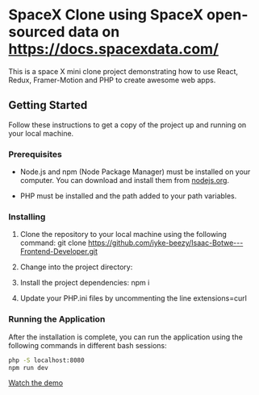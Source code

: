 # SpaceX Clone using SpaceX open-sourced data on https://docs.spacexdata.com/

This is a space X mini clone project demonstrating how to use React, Redux, Framer-Motion and PHP to create awesome web apps.

## Getting Started

Follow these instructions to get a copy of the project up and running on your local machine.

### Prerequisites

- Node.js and npm (Node Package Manager) must be installed on your computer. You can download and install them from [nodejs.org](https://nodejs.org/).

- PHP must be installed and the path added to your path variables.

### Installing

1. Clone the repository to your local machine using the following command: git clone https://github.com/iyke-beezy/Isaac-Botwe---Frontend-Developer.git

2. Change into the project directory:

3. Install the project dependencies: npm i

4. Update your PHP.ini files by uncommenting the line extensions=curl

### Running the Application

After the installation is complete, you can run the application using the following commands in different bash sessions:

```bash
php -S localhost:8080
npm run dev
```

[Watch the demo](https://1drv.ms/v/s!Ap2j0kZQ56J-hS5slqEV43dexdub?e=syPNAH)
